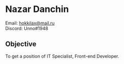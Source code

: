 # Nazar Danchin
Email: <hokkilax@mail.ru>  
Discord: Unno#1948  
## Objective  
To get a position of IT Specialist, Front-end Developer.